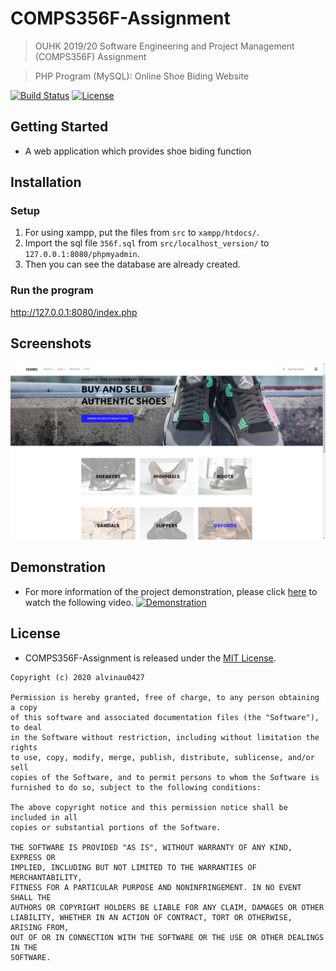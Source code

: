 # COMPS356F-Assignment
> OUHK 2019/20 Software Engineering and Project Management (COMPS356F) Assignment

> PHP Program (MySQL): Online Shoe Biding Website

[![Build Status](https://travis-ci.com/alvinau0427/COMPS356F-Assignment.svg?branch=master)](https://travis-ci.org/alvinau0427/COMPS356F-Assignment)
[![License](https://img.shields.io/badge/License-MIT-blue.svg)](LICENSE)

## Getting Started
- A web application which provides shoe biding function

## Installation

### Setup
1. For using xampp, put the files from `src` to `xampp/htdocs/`.
2. Import the sql file `356f.sql` from `src/localhost_version/` to `127.0.0.1:8080/phpmyadmin`.
3. Then you can see the database are already created.

### Run the program
http://127.0.0.1:8080/index.php

## Screenshots
![Image](https://github.com/alvinau0427/COMPS356F-Assignment/blob/master/doc/demo.png)

## Demonstration
- For more information of the project demonstration, please click [here](https://youtu.be/qmmG7FFkSAA) to watch the following video.
[![Demonstration](https://img.youtube.com/vi/qmmG7FFkSAA/hqdefault.jpg)](https://youtu.be/qmmG7FFkSAA)

## License
- COMPS356F-Assignment is released under the [MIT License](https://opensource.org/licenses/MIT).
```
Copyright (c) 2020 alvinau0427

Permission is hereby granted, free of charge, to any person obtaining a copy
of this software and associated documentation files (the "Software"), to deal
in the Software without restriction, including without limitation the rights
to use, copy, modify, merge, publish, distribute, sublicense, and/or sell
copies of the Software, and to permit persons to whom the Software is
furnished to do so, subject to the following conditions:

The above copyright notice and this permission notice shall be included in all
copies or substantial portions of the Software.

THE SOFTWARE IS PROVIDED "AS IS", WITHOUT WARRANTY OF ANY KIND, EXPRESS OR
IMPLIED, INCLUDING BUT NOT LIMITED TO THE WARRANTIES OF MERCHANTABILITY,
FITNESS FOR A PARTICULAR PURPOSE AND NONINFRINGEMENT. IN NO EVENT SHALL THE
AUTHORS OR COPYRIGHT HOLDERS BE LIABLE FOR ANY CLAIM, DAMAGES OR OTHER
LIABILITY, WHETHER IN AN ACTION OF CONTRACT, TORT OR OTHERWISE, ARISING FROM,
OUT OF OR IN CONNECTION WITH THE SOFTWARE OR THE USE OR OTHER DEALINGS IN THE
SOFTWARE.
```
